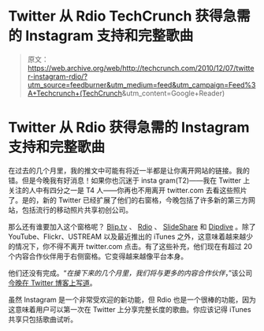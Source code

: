 # Twitter 从 Rdio TechCrunch 获得急需的 Instagram 支持和完整歌曲

> 原文：<https://web.archive.org/web/http://techcrunch.com/2010/12/07/twitter-instagram-rdio/?utm_source=feedburner&utm_medium=feed&utm_campaign=Feed%3A+Techcrunch+(TechCrunch>&utm_content=Google+Reader)

# Twitter 从 Rdio 获得急需的 Instagram 支持和完整歌曲

在过去的几个月里，我的推文中可能有将近一半都是让你离开网站的链接。我的错。但是今晚我有好消息！如果你也沉迷于 insta gram(T2)——我在 Twitter 上关注的人中有四分之一是 T4 人——你再也不用离开 twitter.com 去看这些照片了。是的，新的 Twitter 已经扩展了他们的右窗格，今晚包括了许多新的第三方网站，包括流行的移动照片共享初创公司。

那么还有谁要加入这个窗格呢？ [Blip.tv](https://web.archive.org/web/20230205043858/http://blip.tv/) 、 [Rdio](https://web.archive.org/web/20230205043858/http://rdio.com/) 、 [SlideShare](https://web.archive.org/web/20230205043858/http://slideshare.com/) 和 [Dipdive](https://web.archive.org/web/20230205043858/http://dipdive.com/) 。除了 YouTube、Flickr、USTREAM 以及最近推出的 iTunes 之外，这意味着越来越少的情况下，你不得不离开 twitter.com 点击。有了这些补充，他们现在有超过 20 个内容合作伙伴用于右侧窗格。它变得越来越像平台本身。

他们还没有完成。“*在接下来的几个月里，我们将与更多的内容合作伙伴*，”该公司[今晚在 Twitter 博客上写道](https://web.archive.org/web/20230205043858/http://blog.twitter.com/2010/12/now-playing-on-newtwitter-embedded.html)。

虽然 Instagram 是一个非常受欢迎的新功能，但 Rdio 也是一个很棒的功能，因为这意味着用户可以第一次在 Twitter 上分享完整长度的歌曲。你应该记得 iTunes 共享只包括歌曲试听。